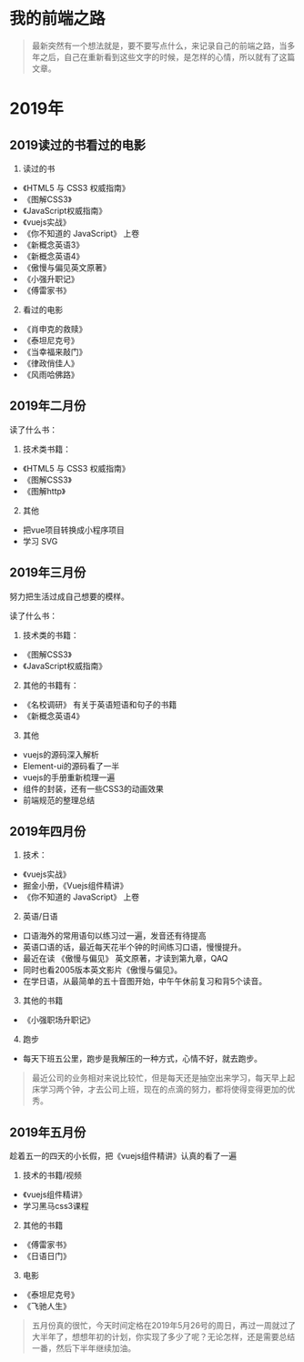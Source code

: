 # 我的前端之路
> 最新突然有一个想法就是，要不要写点什么，来记录自己的前端之路，当多年之后，自己在重新看到这些文字的时候，是怎样的心情，所以就有了这篇文章。

# 2019年

## 2019读过的书看过的电影

1. 读过的书

- 《HTML5 与 CSS3 权威指南》
- 《图解CSS3》
- 《JavaScript权威指南》
- 《vuejs实战》
- 《你不知道的 JavaScript》 上卷
- 《新概念英语3》
- 《新概念英语4》
- 《傲慢与偏见英文原著》
- 《小强升职记》
- 《傅雷家书》

2. 看过的电影

- 《肖申克的救赎》
- 《泰坦尼克号》
- 《当幸福来敲门》
- 《律政俏佳人》
- 《风雨哈佛路》


## 2019年二月份

读了什么书：

1. 技术类书籍：

- 《HTML5 与 CSS3 权威指南》
- 《图解CSS3》
- 《图解http》

2. 其他

- 把vue项目转换成小程序项目
- 学习 SVG

## 2019年三月份

努力把生活过成自己想要的模样。

读了什么书：

1. 技术类的书籍：

- 《图解CSS3》
- 《JavaScript权威指南》

2. 其他的书籍有：

- 《名校调研》 有关于英语短语和句子的书籍
- 《新概念英语4》

3. 其他

- vuejs的源码深入解析
- Element-ui的源码看了一半
- vuejs的手册重新梳理一遍
- 组件的封装，还有一些CSS3的动画效果
- 前端规范的整理总结

## 2019年四月份

1. 技术：

- 《vuejs实战》 
- 掘金小册，《Vuejs组件精讲》
- 《你不知道的 JavaScript》 上卷

2. 英语/日语

- 口语海外的常用语句以练习过一遍，发音还有待提高
- 英语口语的话，最近每天花半个钟的时间练习口语，慢慢提升。
- 最近在读 《傲慢与偏见》 英文原著，才读到第九章，QAQ
- 同时也看2005版本英文影片《傲慢与偏见》。
- 在学日语，从最简单的五十音图开始，中午午休前复习和背5个读音。

3. 其他的书籍

- 《小强职场升职记》

4. 跑步
- 每天下班五公里，跑步是我解压的一种方式，心情不好，就去跑步。

> 最近公司的业务相对来说比较忙，但是每天还是抽空出来学习，每天早上起床学习两个钟，才去公司上班，现在的点滴的努力，都将使得变得更加的优秀。

## 2019年五月份

趁着五一的四天的小长假，把《vuejs组件精讲》认真的看了一遍

1. 技术的书籍/视频

- 《vuejs组件精讲》
- 学习黑马css3课程

2. 其他的书籍

- 《傅雷家书》
- 《日语日门》

3. 电影

- 《泰坦尼克号》
- 《飞驰人生》

> 五月份真的很忙，今天时间定格在2019年5月26号的周日，再过一周就过了大半年了，想想年初的计划，你实现了多少了呢？无论怎样，还是需要总结一番，然后下半年继续加油。
